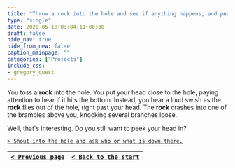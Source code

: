 ```yaml
---
title: "Throw a rock into the hole and see if anything happens, and peak my head in to see if I can see anything if nothing does."
type: "single"
date: 2020-05-18T03:04:11+00:00
draft: false
hide_nav: true
hide_from_new: false
caption_mainpage: ""
categories: ["Projects"]
include_css:
- gregory_quest
---
```


You toss a **rock** into the hole. You put your head close to the hole, paying attention to hear if it hits the bottom. Instead, you hear a loud swish as the **rock** flies out of the hole, right past your head. The **rock** crashes into one of the brambles above you, knocking several branches loose.

Well, that's interesting. Do you still want to peek your head in?

[``> Shout into the hole and ask who or what is down there.``](../56)

|[``< Previous page``](../54)|[``< Back to the start``](../)|
|---|---|